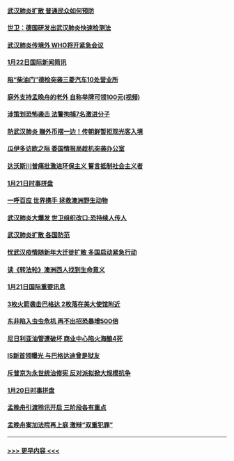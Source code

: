 #### [武汉肺炎扩散 普通民众如何预防](../pages/prog202/a102758504.md?t=01230401) 
#### [世卫：德国研发出武汉肺炎快速检测法](../pages/prog202/a102758495.md?t=01230401) 
#### [武汉肺炎传境外 WHO将开紧急会议](../pages/prog202/a102758437.md?t=01230401) 
#### [1月22日国际新闻简讯](../pages/prog202/a102758231.md?t=01230401) 
#### [陷“柴油门”德检突袭三菱汽车10处营业所](../pages/prog202/a102758165.md?t=01230401) 
#### [庭外支持孟晚舟的老外 自称举牌可领100元(视频)](../pages/prog202/a102758092.md?t=01230401) 
#### [涉策划恐怖袭击 法警拘捕7名激进分子](../pages/prog202/a102758069.md?t=01230401) 
#### [防武汉肺炎 赚外币摆一边！传朝鲜暂拒观光客入境](../pages/prog202/a102758019.md?t=01230401) 
#### [瓜伊多访欧之际 委国情报局趁机突袭办公室](../pages/prog202/a102757999.md?t=01230401) 
#### [达沃斯川普痛批激进环保主义 誓言抵制社会主义者](../pages/prog202/a102757906.md?t=01230401) 
#### [1月21日时事拼盘](../pages/prog202/a102757893.md?t=01230401) 
#### [一呼百应 世界携手 拯救澳洲野生动物](../pages/prog202/a102757884.md?t=01230401) 
#### [武汉肺炎大爆发 世卫组织改口:恐持续人传人](../pages/prog202/a102757701.md?t=01230401) 
#### [武汉肺炎扩散 各国防范](../pages/prog202/a102757636.md?t=01230401) 
#### [忧武汉疫情随新年大迁徙扩散 多国启动紧急行动](../pages/prog202/a102757625.md?t=01230401) 
#### [读《转法轮》澳洲西人找到生命意义](../pages/prog202/a102757465.md?t=01230401) 
#### [1月21日国际重要讯息](../pages/prog202/a102757450.md?t=01230401) 
#### [3枚火箭袭击巴格达 2枚落在美大使馆附近](../pages/prog202/a102757310.md?t=01230401) 
#### [东非陷入虫虫危机 再不出招恐暴增500倍](../pages/prog202/a102757295.md?t=01230401) 
#### [尼日利亚油管遭破坏 商业中心陷火海酿4死](../pages/prog202/a102757272.md?t=01230401) 
#### [IS新首领曝光 与巴格达迪曾是狱友](../pages/prog202/a102757122.md?t=01230401) 
#### [斥普京为永世统治修宪 反对派拟掀大规模抗争](../pages/prog202/a102757022.md?t=01230401) 
#### [1月20日时事拼盘](../pages/prog202/a102757036.md?t=01230401) 
#### [孟晚舟引渡聆讯开启 三阶段各有重点](../pages/prog202/a102757006.md?t=01230401) 
#### [孟晚舟案加法院再上庭 激辩“双重犯罪”](../pages/prog202/a102756996.md?t=01230401) 

----
#### [ >>> 更早内容 <<< ](../indexes/prog202-earlier.md)
